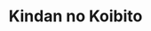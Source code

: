 --- 
title: "Kindan no Koibito"
publishdate: "2019-2-21T16:48:46+02:00"
src: "https://365manga.net/manga/kindan-no-koibito"
image: "https://data.365manga.net/images/thumbnails/30474-kindan-no-koibito.jpg"
description: " From Midnight Scans: Simple Kiss by WATANABE Ayu • Once in a while, we kiss in secret. We are not lovers. We’re just “friends who kiss”. This was supposed to be a simple relationship, but… Guruguru Pon-chan Okawari by IKEZAWA Satomi • With a miraculous invention, a small dog (male chihuahua) turns into a human! This is the interesting story of Sakura (human female) and a…"
---